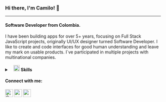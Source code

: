 ### Hi there, I'm Camilo! 👋
---
<h4 align="start">Software Developer from Colombia.</h3>  
I have been building apps for over 5+ years, focusing on Full Stack JavaScript projects, originally UI/UX designer turned Software Developer. I like to create and code interfaces for good human understanding and leave my mark on usable products. I´ve participated in multiple projects with multinational companies.<br>
<br>
<details>
	<summary>&nbsp;&nbsp;&nbsp;<img src="https://i.ibb.co/K5cyGgD/icons8-checkmark-52.png" width="20px" height="20px" /> <b>Skills</b></summary>
	<br/>
	<img src="https://img.shields.io/badge/-HTML%2FCSS-%23222326" alt="HTML/CSS"/>
	<img src="https://img.shields.io/badge/-JavaScript-%23222326" alt="Javascript"/>
	<img src="https://img.shields.io/badge/-Unit Testing-%23222326" alt="Unit Testing"/>
	<img src="https://img.shields.io/badge/-StoryBook-%23222326" alt="StoryBook"/>
	<img src="https://img.shields.io/badge/-A11y-%23222326" alt="A11y"/>
	<img  src="https://img.shields.io/badge/-React-%23222326"  alt="React"/>
	<img  src="https://img.shields.io/badge/-Angular-%23222326"  alt="Angular"/>
	<img  src="https://img.shields.io/badge/-vue-%23222326"  alt="Vue"/>
	<img  src="https://img.shields.io/badge/-Svelte-%23222326"  alt="Svelte"/>
	<img  src="https://img.shields.io/badge/-NodeJs-%23222326"  alt="NodeJs"/>
	<img  src="https://img.shields.io/badge/-Express-%23222326"  alt="Express"/>
	<img  src="https://img.shields.io/badge/-MongoDB-%23222326"  alt="MongoDB"/>
	<img  src="https://img.shields.io/badge/-cosmoDB-%23222326"  alt="cosmoDB"/>
	<img  src="https://img.shields.io/badge/-posgreSQL-%23222326"  alt="posgreSQL"/>
	<img  src="https://img.shields.io/badge/-Sass%2FLess%2FStylus-%23222326"  alt="Sass-Less-Stylus"/>
	<img  src="https://img.shields.io/badge/-Azure Devops-%23222326" alt="Azure Devops"/>
</details>


<h4 align="left">Connect with me:</h4>  
<p align="left">  
<a href="https://twitter.com/CamiOs6" target="_blank"><img align="center" src="https://i.ibb.co/M76GHd7/icons8-twitter-50.png" alt="CamiOs6" height="25" width="25" /></a>  
<a href="https://www.linkedin.com/in/camilo-rivera-quintero-395266b3/" target="_blank"><img align="center" src="https://i.ibb.co/DMDtZ81/icons8-linkedin-50.png" alt="camilo-rivera-quintero-395266b3" height="25" width="25" /></a>   
<a href="https://www.camilorivera.click" target="_blank"><img align="center" src="https://i.ibb.co/Rv62tjR/icons8-website-64.png" alt="www.camilorivera.xyz" height="25" width="25" /></a>  
</p>
